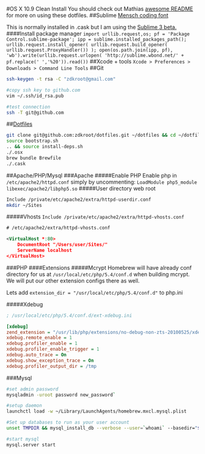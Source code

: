 #OS X 10.9 Clean Install
You should check out Mathias [awesome README](https://github.com/mathiasbynens/dotfiles) for more on using these dotfiles.
##Sublime
[Mensch coding font](http://robey.lag.net/2010/06/21/mensch-font.html)

This is normally installed in .cask but I am using the [Sublime 3 beta.](http://c758482.r82.cf2.rackcdn.com/Sublime%20Text%20Build%203059.dmg)
####Install package manager
	`import urllib.request,os; pf = 'Package Control.sublime-package'; ipp = sublime.installed_packages_path(); urllib.request.install_opener( urllib.request.build_opener( urllib.request.ProxyHandler()) ); open(os.path.join(ipp, pf), 'wb').write(urllib.request.urlopen( 'http://sublime.wbond.net/' + pf.replace(' ','%20')).read())`
##Xcode + tools
`Xcode > Preferences > Downloads > Command Line Tools`
##Git
```bash
ssh-keygen -t rsa -C "zdkroot@gmail.com"

#copy ssh key to github.com
vim ~/.ssh/id_rsa.pub

#test connection
ssh -T git@github.com
```
##[Dotfiles](https://github.com/zdkroot/dotfiles)
```bash
git clone git@github.com:zdkroot/dotfiles.git ~/dotfiles && cd ~/dotfiles
source bootstrap.sh
.. && source install-deps.sh
./.osx
brew bundle Brewfile
./.cask
```
##Apache/PHP/Mysql
###Apache
#####Enable PHP
Enable php in `/etc/apache2/httpd.conf` simply by uncommenting:
`LoadModule php5_module libexec/apache2/libphp5.so`
#####User directory web root
```bash
Include /private/etc/apache2/extra/httpd-userdir.conf
mkdir ~/Sites
```
#####Vhosts
`Include /private/etc/apache2/extra/httpd-vhosts.conf`
```xml
# /etc/apache2/extra/httpd-vhosts.conf

<VirtualHost *:80>
    DocumentRoot "/Users/user/Sites/"
    ServerName localhost
</VirtualHost>
```

###PHP
####Extensions
#####Mcrypt
Homebrew will have already conf directory for us at `/usr/local/etc/php/5.4/conf.d` when building mcrypt.
We will put our other extension configs there as well.

Lets add `extension_dir = "/usr/local/etc/php/5.4/conf.d"` to php.ini

#####Xdebug
```ini
; /usr/local/etc/php/5.4/conf.d/ext-xdebug.ini

[xdebug]
zend_extension = "/usr/lib/php/extensions/no-debug-non-zts-20100525/xdebug.so"
xdebug.remote_enable = 1
xdebug.profiler_enable = 1
xdebug.profiler_enable_trigger = 1
xdebug.auto_trace = On
xdebug.show_exception_trace = On
xdebug.profiler_output_dir = /tmp
```
###Mysql
```bash
#set admin password
mysqladmin -uroot password new_password`

#setup daemon
launchctl load -w ~/Library/LaunchAgents/homebrew.mxcl.mysql.plist

#Set up databases to run as your user account
unset TMPDIR && mysql_install_db --verbose --user=`whoami` --basedir="$(brew --prefix mysql)" --datadir=/usr/local/var/mysql --tmpdir=/tmp

#start mysql
mysql.server start
```